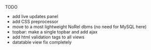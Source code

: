 TODO

- add live updates panel
- add CSS preprocessor
- move to a most lightweight NoRel dbms (no need for MySQL here)
- topbar: make a single topbar and add ajax
- add html validation tags to all views
- datatable view fix completely
